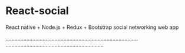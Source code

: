 # React-social
React native + Node.js + Redux + Bootstrap social networking web app

.........................................................................................
..................................................................